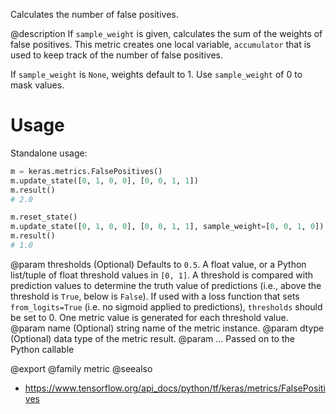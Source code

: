 Calculates the number of false positives.

@description
If `sample_weight` is given, calculates the sum of the weights of
false positives. This metric creates one local variable, `accumulator`
that is used to keep track of the number of false positives.

If `sample_weight` is `None`, weights default to 1.
Use `sample_weight` of 0 to mask values.

# Usage
Standalone usage:

```python
m = keras.metrics.FalsePositives()
m.update_state([0, 1, 0, 0], [0, 0, 1, 1])
m.result()
# 2.0
```

```python
m.reset_state()
m.update_state([0, 1, 0, 0], [0, 0, 1, 1], sample_weight=[0, 0, 1, 0])
m.result()
# 1.0
```

@param thresholds (Optional) Defaults to `0.5`. A float value, or a Python
    list/tuple of float threshold values in `[0, 1]`. A threshold is
    compared with prediction values to determine the truth value of
    predictions (i.e., above the threshold is `True`, below is `False`).
    If used with a loss function that sets `from_logits=True` (i.e. no
    sigmoid applied to predictions), `thresholds` should be set to 0.
    One metric value is generated for each threshold value.
@param name (Optional) string name of the metric instance.
@param dtype (Optional) data type of the metric result.
@param ... Passed on to the Python callable

@export
@family metric
@seealso
+ <https://www.tensorflow.org/api_docs/python/tf/keras/metrics/FalsePositives>
